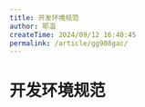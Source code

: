 ```yaml
---
title: 开发环境规范
author: 耶温
createTime: 2024/09/12 16:40:45
permalink: /article/gg908gac/
---
```

# 开发环境规范
